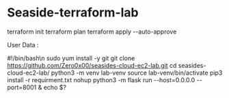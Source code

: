 # Seaside-terraform-lab

terraform init 
terraform plan
terraform apply --auto-approve

User Data :

#!/bin/bash\n
sudo yum install -y git
git clone https://github.com/Zero0x00/seasides-cloud-ec2-lab.git
cd seasides-cloud-ec2-lab/
python3 -m venv lab-venv 
source lab-venv/bin/activate
pip3 install -r requirment.txt
nohup python3 -m flask run --host=0.0.0.0 --port=8001 &
echo $?
